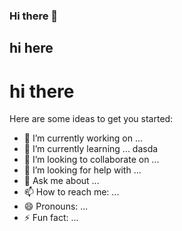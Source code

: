 ### Hi there 👋

## hi here

# hi there

Here are some ideas to get you started:

- 🔭 I’m currently working on ...
- 🌱 I’m currently learning ...
dasda
- 👯 I’m looking to collaborate on ...
- 🤔 I’m looking for help with ...
- 💬 Ask me about ...
- 📫 How to reach me: ...
- 😄 Pronouns: ...
- ⚡ Fun fact: ...

